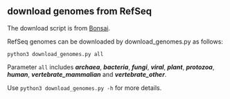 ## download genomes from RefSeq

The download script is from [Bonsai](https://github.com/dnbaker/bonsai/tree/ac6f8c7ee1b2ae1128970a8f6dc01ddad19fdb37).

RefSeq genomes can be downloaded by download_genomes.py as follows:

`python3 download_genomes.py all`

Parameter `all` includes ***archaea***, ***bacteria***, ***fungi***, ***viral***, ***plant***, ***protozoa***, ***human***, ***vertebrate_mammalian*** and ***vertebrate_other***.

 Use `python3 download_genomes.py -h` for more details.